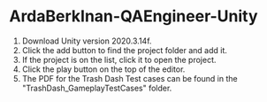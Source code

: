 # ArdaBerkInan-QAEngineer-Unity

1. Download Unity version 2020.3.14f.
2. Click the add button to find the project folder and add it.
3. If the project is on the list, click it to open the project.
4. Click the play button on the top of the editor.
5. The PDF for the Trash Dash Test cases can be found in the "TrashDash_GameplayTestCases" folder.
